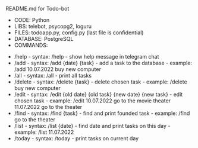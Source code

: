 README.md for Todo-bot
- CODE: Python
- LIBS: telebot, psycopg2, loguru
- FILES: todoapp.py, config.py (last file is confidential)
- DATABASE: PostgreSQL
- COMMANDS:
* /help 	- syntax: /help - show help message in telegram chat 
* /add  	- syntax: /add {date} {task} - add a task to the database - example: /add 10.07.2022 buy new computer
* /all  	- syntax: /all - print all tasks
* /delete - syntax: /delete {task} - delete chosen task - example: /delete buy new computer
* /edit 	- syntax: /edit {old date} {old task} {new date} {new task} - edit chosen task - example: /edit 10.07.2022 go to the movie theater 11.07.2022 go to the theater
* /find 	- syntax: /find {task} - find and print founded task - example: /find go to the theater
* /list 	- syntax: /list {date} - find date and print tasks on this day - example: /list 11.07.2022
* /today 	- syntax: /today - print tasks on current day
